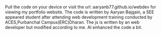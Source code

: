 Pull the code on your device or visit the url: aaryanb77.github.io/webdev for viewing my portfolio website. 
The code is written by Aaryan Bajgain, a SEE appeared student after attending web development training conducted by ACES,Purbanchal Campus(ERC)Dharan.
The js is written by an web developer but modified according to me. 
AI enhanced the code a bit.
